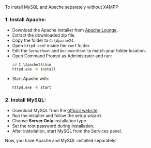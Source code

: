 To install MySQL and Apache separately without XAMPP:

### 1. **Install Apache:**
   - Download the Apache installer from [Apache Lounge](https://www.apachelounge.com/download/).
   - Extract the downloaded zip file.
   - Copy the folder to `C:\Apache24`.
   - Open `httpd.conf` inside the `conf` folder.
   - Edit the `ServerRoot` and `DocumentRoot` to match your folder location.
   - Open Command Prompt as Administrator and run:
     ```bash
     cd C:\Apache24\bin
     httpd.exe -k install
     ```
   - Start Apache with:
     ```bash
     httpd.exe -k start
     ```

### 2. **Install MySQL:**
   - Download MySQL from the [official website](https://dev.mysql.com/downloads/mysql/).
   - Run the installer and follow the setup wizard.
   - Choose **Server Only** installation type.
   - Set the root password during installation.
   - After installation, start MySQL from the Services panel.

Now, you have Apache and MySQL installed separately!
<!--  -->